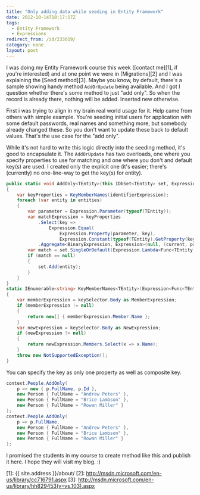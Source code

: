 ```yaml
---
title: "Only adding data while seeding in Entity Framework"
date: 2012-10-14T18:17:17Z
tags:
  - Entity Framework
  - Expressions
redirect_from: /id/233019/
category: none
layout: post
---
```

I was doing my Entity Framework course this week ([contact me][1], if you're interested) and at one point we were in [Migrations][2] and I was explaining the [Seed method][3]. Maybe you know, by default, there's a sample showing handy method `AddOrUpdate` being available. And I got I question whether there's some method to just "add only". So when the record is already there, nothing will be added. Inserted new otherwise.

First i was trying to align in my brain real world usage for it. Help came from others with simple example. You're seeding initial users for application with some default passwords, real names and something more, but somebody already changed these. So you don't want to update these back to default values. That's the use case for the "add only".

While it's not hard to write this logic directly into the seeding method, it's good to encapsulate it. The `AddOrUpdate` has two overloads, one where you specify properties to use for matching and one where you don't and default key(s) are used. I created only the explicit one (it's easier; there's (currently) no one-line-way to get the key(s) for entity).

```csharp
public static void AddOnly<TEntity>(this IDbSet<TEntity> set, Expression<Func<TEntity, object>> identifierExpression, params TEntity[] entities) where TEntity : class
{
	var keyProperties = KeyMemberNames(identifierExpression);
	foreach (var entity in entities)
	{
		var parameter = Expression.Parameter(typeof(TEntity));
		var matchExpression = keyProperties
			.Select(key =>
				Expression.Equal(
					Expression.Property(parameter, key),
					Expression.Constant(typeof(TEntity).GetProperty(key).GetValue(entity, null))))
			.Aggregate<BinaryExpression, Expression>(null, (current, predicate) => (current == null) ? predicate : Expression.AndAlso(current, predicate));
		var match = set.SingleOrDefault(Expression.Lambda<Func<TEntity, bool>>(matchExpression, new[] { parameter }));
		if (match == null)
		{
			set.Add(entity);
		}
	}
}
static IEnumerable<string> KeyMemberNames<TEntity>(Expression<Func<TEntity, object>> keySelector)
{
	var memberExpression = keySelector.Body as MemberExpression;
	if (memberExpression != null)
	{
		return new[] { memberExpression.Member.Name };
	}
	var newExpression = keySelector.Body as NewExpression;
	if (newExpression != null)
	{
		return newExpression.Members.Select(x => x.Name);
	}
	throw new NotSupportedException();
}
```

You can specify the key as only one property as well as composite key.

```csharp
context.People.AddOnly(
	p => new { p.FullName, p.Id },
	new Person { FullName = "Andrew Peters" },
	new Person { FullName = "Brice Lambson" },
	new Person { FullName = "Rowan Miller" }
);
context.People.AddOnly(
	p => p.FullName,
	new Person { FullName = "Andrew Peters" },
	new Person { FullName = "Brice Lambson" },
	new Person { FullName = "Rowan Miller" }
);
```

I promised the students in my course to create method like this and publish it here. I hope they will visit my blog. :)

[1]: {{ site.address }}/about/
[2]: http://msdn.microsoft.com/en-us/library/cc716791.aspx
[3]: http://msdn.microsoft.com/en-us/library/hh829453(v=vs.103).aspx
